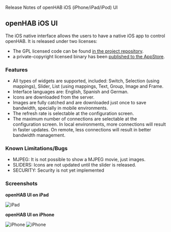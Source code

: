 Release Notes of openHAB iOS (iPhone/iPad/iPod) UI

## openHAB iOS UI

The iOS native interface allows the users to have a native iOS app to control openHAB. It is released under two licenses: 
- The GPL licensed code can be found [in the project repository](http://code.google.com/p/openhab/source/browse/?repo=ios).
- a private-copyright licensed binary has been [published to the AppStore](http://itunes.apple.com/us/app/openhab/id492054521?mt=8).

### Features

- All types of widgets are supported, included: Switch, Selection (using mappings), Slider,  List (using mappings,  Text,  Group, Image and Frame.
- Interface languages are: English, Spanish and German.
- Icons are downloaded from the server.
- Images are fully catched and are downloaded just once to save bandwidth, specially in mobile environments.
- The refresh rate is selectable at the configuration screen.
- The maximum number of connections are selectable at the configuration screen. In local environments,  more connections will result in faster updates. On remote, less connections will result in better bandwidth  management.

### Known Limitations/Bugs

- MJPEG: It is not possible to show a MJPEG movie, just images.
- SLIDERS: Icons are not updated until the slider is released.
- SECURITY: Security is not yet implemented

### Screenshots
**openHAB UI on iPad**

![](http://wiki.openhab.googlecode.com/hg/images/screenshots/iOS_iPad2.png "iPad")

**openHAB UI on iPhone**

![](http://wiki.openhab.googlecode.com/hg/images/screenshots/iOS_iPhone.png "iPhone")
![](http://wiki.openhab.googlecode.com/hg/images/screenshots/iOS_iPhone2.png "iPhone")
